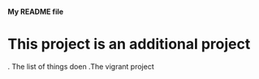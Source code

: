 **My README file**
# This project is an additional project
. The list of things doen
.The vigrant project
